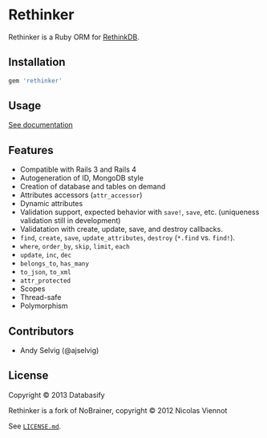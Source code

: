 Rethinker
===========

Rethinker is a Ruby ORM for [RethinkDB](http://www.rethinkdb.com/).

Installation
-------------

```ruby
gem 'rethinker'
```

Usage
------

[See documentation](https://databasify.github.io/rethinker)

Features
---------

* Compatible with Rails 3 and Rails 4
* Autogeneration of ID, MongoDB style
* Creation of database and tables on demand
* Attributes accessors (`attr_accessor`)
* Dynamic attributes
* Validation support, expected behavior with `save!`, `save`, etc. (uniqueness validation still in development)
* Validatation with create, update, save, and destroy callbacks.
* `find`, `create`, `save`, `update_attributes`, `destroy` (`*.find` vs. `find!`).
* `where`, `order_by`, `skip`, `limit`, `each`
* `update`, `inc`, `dec`
* `belongs_to`, `has_many`
* `to_json`, `to_xml`
* `attr_protected`
* Scopes
* Thread-safe
* Polymorphism

Contributors
------------
- Andy Selvig (@ajselvig)

License
--------

Copyright © 2013 Databasify

Rethinker is a fork of NoBrainer, copyright © 2012 Nicolas Viennot

See [`LICENSE.md`](https://github.com/databasify/rethinker/blob/master/LICENSE.md).

